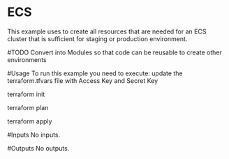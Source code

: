 # ECS
This example uses to create all resources that are needed for an ECS cluster that is sufficient for staging or production environment.

#TODO
Convert into Modules so that code can be reusable to create other environments

#Usage
To run this example you need to execute:
update the terraform.tfvars file with Access Key and Secret Key

terraform init

terraform plan

terraform apply

#Inputs
No inputs.

#Outputs
No outputs.
